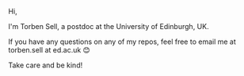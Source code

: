 Hi,

I'm Torben Sell, a postdoc at the University of Edinburgh, UK.

If you have any questions on any of my repos, feel free to email me at torben.sell at ed.ac.uk 😊

Take care and be kind!



<!---
TorbenSell/TorbenSell is a ✨ special ✨ repository because its `README.md` (this file) appears on your GitHub profile.
You can click the Preview link to take a look at your changes.
--->
